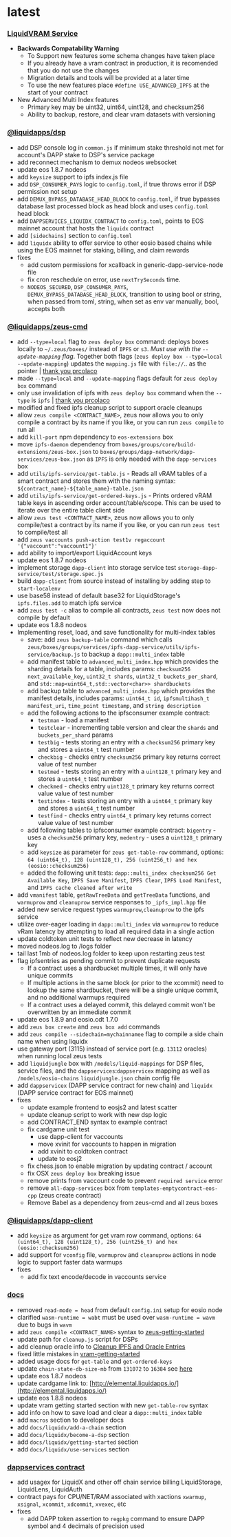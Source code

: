 latest
========

### [LiquidVRAM Service](https://docs.liquidapps.io/en/v2.0/services/ipfs-service.html)
- **Backwards Compatability Warning** 
    - To Support new features some schema changes have taken place
    - If you already have a vram contract in production, it is recomended that you do not use the changes
    - Migration details and tools will be provided at a later time
    - To use the new features place `#define USE_ADVANCED_IPFS` at the start of your contract
- New Advanced Multi Index features
    - Primary key may be uint32, uint64, uint128, and checksum256
    - Ability to backup, restore, and clear vram datasets with versioning

### [@liquidapps/dsp](https://www.npmjs.com/package/@liquidapps/dsp)
- add DSP console log in `common.js` if minimum stake threshold not met for account's DAPP stake to DSP's service package
- add reconnect mechanism to demux nodeos websocket
- update eos 1.8.7 nodeos
- add `keysize` support to ipfs index.js file
- add `DSP_CONSUMER_PAYS` logic to `config.toml`, if true throws error if DSP permission not setup
- add `DEMUX_BYPASS_DATABASE_HEAD_BLOCK` to `config.toml`, if true bypasses database last processed block as head block and uses `config.toml` head block
- add `DAPPSERVICES_LIQUIDX_CONTRACT` to `config.toml`, points to EOS mainnet account that hosts the `liquidx` contract
- add `[sidechains]` section to `config.toml`
- add `liquidx` ability to offer service to other eosio based chains while using the EOS mainnet for staking, billing, and claim rewards
- fixes
    - add custom permissions for xcallback in generic-dapp-service-node file
    - fix cron reschedule on error, use `nextTrySeconds` time.
    - `NODEOS_SECURED`, `DSP_CONSUMER_PAYS`, `DEMUX_BYPASS_DATABASE_HEAD_BLOCK`, transition to using bool or string, when passed from toml, string, when set as env var manually, bool, accepts both

### [@liquidapps/zeus-cmd](https://www.npmjs.com/package/@liquidapps/zeus-cmd)
- add `--type=local` flag to `zeus deploy box` command: deploys boxes locally to `~/.zeus/boxes/` instead of `IPFS` or `s3`. *Must use with the `--update-mapping` flag*. Together both flags (`zeus deploy box --type=local --update-mapping`) updates the `mapping.js` file with `file://`.. as the pointer | [thank you prcolaco](https://github.com/liquidapps-io/zeus-sdk/pull/11)
- made `--type=local` and `--update-mapping` flags default for `zeus deploy box` command
- only use invalidation of ipfs with `zeus deploy box` command when the `--type` is `ipfs` | [thank you prcolaco](https://github.com/liquidapps-io/zeus-sdk/pull/11)
- modified and fixed ipfs cleanup script to support oracle cleanups
- allow `zeus compile <CONTRACT_NAME>`, zeus now allows you to only compile a contract by its name if you like, or you can run `zeus compile` to run all
- add `kill-port` npm dependency to `eos-extensions` box
- move `ipfs-daemon` dependency from `boxes/groups/core/build-extensions/zeus-box.json` to `boxes/groups/dapp-network/dapp-services/zeus-box.json` as `IPFS` is only needed with the `dapp-services` box
- add `utils/ipfs-service/get-table.js` - Reads all vRAM tables of a smart contract and stores them with the naming syntax: `${contract_name}-${table_name}-table.json`
- add `utils/ipfs-service/get-ordered-keys.js` - Prints ordered vRAM table keys in ascending order account/table/scope.  This can be used to iterate over the entire table client side
- allow `zeus test <CONTRACT_NAME>`, zeus now allows you to only compile/test a contract by its name if you like, or you can run `zeus test` to compile/test all
- add `zeus vaccounts push-action test1v regaccount '{"vaccount":"vaccount1"}'`
- add ability to import/export LiquidAccount keys
- update eos 1.8.7 nodeos
- implement storage `dapp-client` into storage service test `storage-dapp-service/test/storage.spec.js`
- build `dapp-client` from source instead of installing by adding step to `start-localenv`
- use base58 instead of default base32 for LiquidStorage's `ipfs.files.add` to match ipfs service
- add `zeus test -c` alias to compile all contracts, `zeus test` now does not compile by default
- update eos 1.8.8 nodeos
- Implementing reset, load, and save functionality for multi-index tables
    - save: add `zeus backup-table` command which calls `zeus/boxes/groups/services/ipfs-dapp-service/utils/ipfs-service/backup.js` to backup a `dapp::multi_index` table
    - add manifest table to `advanced_multi_index.hpp` which provides the sharding details for a table, includes params: `checksum256 next_available_key`, `uint32_t shards`, `uint32_t buckets_per_shard`, and `std::map<uint64_t,std::vector<char>> shardbuckets`
    - add backup table to `advanced_multi_index.hpp` which provides the manifest details, includes params: `uint64_t id`, `ipfsmultihash_t manifest_uri`, `time_point timestamp`, and `string description`
    - add the following actions to the ipfsconsumer example contract: 
        - `testman` - load a manifest
        - `testclear` - incrementing table version and clear the `shards` and `buckets_per_shard` params
        - `testbig` - tests storing an entry with a `checksum256` primary key and stores a `uint64_t` test number
        - `checkbig` - checks entry `checksum256` primary key returns correct value of test number
        - `testmed` - tests storing an entry with a `uint128_t` primary key and stores a `uint64_t` test number
        - `checkmed` - checks entry `uint128_t` primary key returns correct value value of test number
        - `testindex` - tests storing an entry with a `uint64_t` primary key and stores a `uint64_t` test number
        - `testfind` - checks entry `uint64_t` primary key returns correct value value of test number
    - add following tables to ipfsconsumer example contract: `bigentry` - uses a `checksum256` primary key, `medentry` - uses a `uint128_t` primary key
    - add `keysize` as parameter for `zeus get-table-row` command, options: `64 (uint64_t), 128 (uint128_t), 256 (uint256_t) and hex (eosio::checksum256)`
    - added the following unit tests: `dapp::multi_index checksum256 Get Available Key`, `IPFS Save Manifest`, `IPFS Clear`, `IPFS Load Manifest`, and `IPFS cache cleaned after write`
- add `vmanifest` table, `getRawTreeData` and `getTreeData` functions, and `warmuprow` and `cleanuprow` service responses to `_ipfs_impl.hpp` file
- added new service request types `warmuprow`,`cleanuprow` to the ipfs service
- utilize over-eager loading in `dapp::multi_index` via `warmuprow` to reduce vRam latency by attempting to load all required data in a single action
- update coldtoken unit tests to reflect new decrease in latency
- moved nodeos.log to /logs folder
- tail last 1mb of nodeos.log folder to keep upon restarting zeus test
- flag ipfsentries as pending commit to prevent duplicate requests
    - If a contract uses a shardbucket multiple times, it will only have unique commits
    - If multiple actions in the same block (or prior to the xcommit) need to lookup the same shardbucket, there will be a single unique commit, and no additional warmups required
    - If a contract uses a delayed commit, this delayed commit won’t be overwritten by an immediate commit
- update eos 1.8.9 and eosio.cdt 1.7.0
- add `zeus box create` and `zeus box add` commands
- add `zeus compile --sidechain=mychainnamee` flag to compile a side chain name when using liquidx
- use gateway port (3115) instead of service port (e.g. `13112` oracles) when running local zeus tests
- add `liquidjungle` box with `/models/liquid-mappings` for DSP files, service files, and the `dappservices`:`dappservicex` mapping as well as `/models/eosio-chains` `liquidjungle.json` chain config file
- add `dappservicex` (DAPP service contract for new chain) and `liquidx` (DAPP service contract for EOS mainnet)
- fixes
    - update example frontend to eosjs2 and latest scatter
    - update cleanup script to work with new dsp logic
    - add CONTRACT_END syntax to example contract
    - fix cardgame unit test
        - use dapp-client for vaccounts
        - move xvinit for vaccounts to happen in migration
        - add xvinit to coldtoken contract
        - update to eosj2
    - fix chess.json to enable migration by updating contract / account
    - fix OSX `zeus deploy box` breaking issue
    - remove prints from vaccount code to prevent `required service` error
    - remove `all-dapp-services` box from `templates-emptycontract-eos-cpp` (zeus create contract)
    - Remove Babel as a dependency from zeus-cmd and all zeus boxes

### [@liquidapps/dapp-client](https://www.npmjs.com/package/@liquidapps/dapp-client)
- add `keysize` as argument for get vram row command, options: `64 (uint64_t), 128 (uint128_t), 256 (uint256_t) and hex (eosio::checksum256)`
- add support for `vconfig` file, `warmuprow` and `cleanuprow` actions in node logic to support faster data warmups
- fixes
    - add fix text encode/decode in vaccounts service

### [docs](https://docs.liquidapps.io/en/stable/)
- removed `read-mode = head` from default `config.ini` setup for eosio node
- clarified `wasm-runtime = wabt` must be used over `wasm-runtime = wavm` due to bugs in `wavm`
- add `zeus compile <CONTRACT_NAME>` syntax to [zeus-getting-started](../developers/zeus-getting-started)
- update path for `cleanup.js` script for DSPs
- add cleanup oracle info to [Cleanup IPFS and Oracle Entries](../dsps/cleanup-ipfs-oracle-entries)
- fixed little mistakes in [vram-getting-started](../developers/vram-getting-started)
- added usage docs for `get-table` and `get-ordered-keys`
- update `chain-state-db-size-mb` from `131072` to `16384` see [here](https://github.com/EOSIO/eos/issues/7664#issuecomment-560266833)
- update eos 1.8.7 nodeos
- update cardgame link to: [http://elemental.liquidapps.io/](http://elemental.liquidapps.io/)
- update eos 1.8.8 nodeos
- update vram getting started section with new `get-table-row` syntax
- add info on how to save load and clear a `dapp::multi_index` table
- add `macros` section to developer docs
- add `docs/liquidx/add-a-chain` section
- add `docs/liquidx/become-a-dsp` section
- add `docs/liquidx/getting-started` section
- add `docs/liquidx/use-services` section

### [dappservices contract](http://bloks.io/account/dappservices)
- add usagex for LiquidX and other off chain service billing LiquidStorage, LiquidLens, LiquidAuth
- contract pays for CPU/NET/RAM associated with xactions `xwarmup`, `xsignal`, `xcommit`, `xdcommit`, `xvexec`, etc
- fixes
    - add DAPP token assertion to `regpkg` command to ensure DAPP symbol and 4 decimals of precision used
